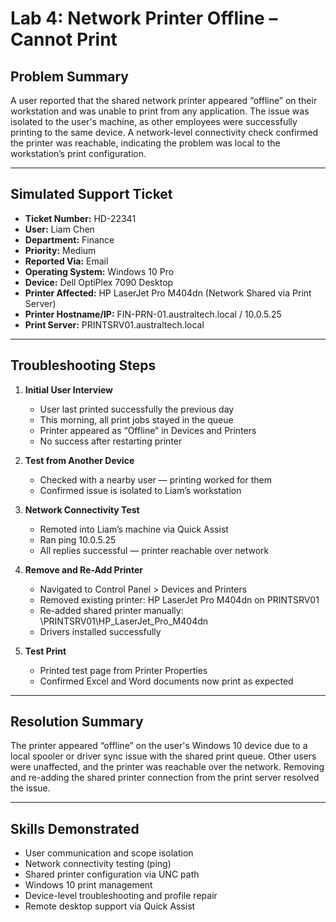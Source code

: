 # Lab 4: Network Printer Offline – Cannot Print

## Problem Summary

A user reported that the shared network printer appeared “offline” on their workstation and was unable to print from any application. The issue was isolated to the user's machine, as other employees were successfully printing to the same device. A network-level connectivity check confirmed the printer was reachable, indicating the problem was local to the workstation’s print configuration.

---

## Simulated Support Ticket

- **Ticket Number:** HD-22341  
- **User:** Liam Chen  
- **Department:** Finance  
- **Priority:** Medium  
- **Reported Via:** Email  
- **Operating System:** Windows 10 Pro  
- **Device:** Dell OptiPlex 7090 Desktop  
- **Printer Affected:** HP LaserJet Pro M404dn (Network Shared via Print Server)  
- **Printer Hostname/IP:** FIN-PRN-01.australtech.local / 10.0.5.25 
- **Print Server:** PRINTSRV01.australtech.local

---

## Troubleshooting Steps

1. **Initial User Interview**  
   - User last printed successfully the previous day  
   - This morning, all print jobs stayed in the queue  
   - Printer appeared as “Offline” in Devices and Printers  
   - No success after restarting printer  

2. **Test from Another Device**  
   - Checked with a nearby user — printing worked for them  
   - Confirmed issue is isolated to Liam’s workstation  

3. **Network Connectivity Test**  
   - Remoted into Liam’s machine via Quick Assist  
   - Ran ping 10.0.5.25  
   - All replies successful — printer reachable over network  

4. **Remove and Re-Add Printer**  
   - Navigated to Control Panel > Devices and Printers  
   - Removed existing printer: HP LaserJet Pro M404dn on PRINTSRV01  
   - Re-added shared printer manually: \\PRINTSRV01\HP_LaserJet_Pro_M404dn
   - Drivers installed successfully  

5. **Test Print**  
   - Printed test page from Printer Properties  
   - Confirmed Excel and Word documents now print as expected  

---

## Resolution Summary

The printer appeared “offline” on the user's Windows 10 device due to a local spooler or driver sync issue with the shared print queue. Other users were unaffected, and the printer was reachable over the network. Removing and re-adding the shared printer connection from the print server resolved the issue.

---

## Skills Demonstrated

- User communication and scope isolation  
- Network connectivity testing (ping)  
- Shared printer configuration via UNC path  
- Windows 10 print management  
- Device-level troubleshooting and profile repair  
- Remote desktop support via Quick Assist

